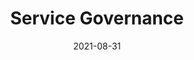 ---
title: "Service Governance"
linkTitle: "Service Governance"
weight: 2
date: 2021-08-31
description: >

---